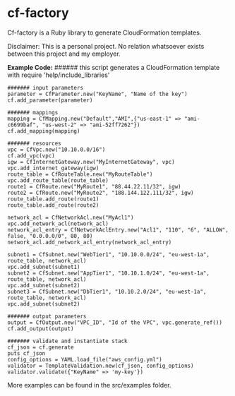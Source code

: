 cf-factory
==========

Cf-factory is a Ruby library to generate CloudFormation templates.

Disclaimer: This is a personal project. No relation whatsoever exists between this project and my employer.

**Example Code:**
    ###### this script generates a CloudFormation template with 
    require 'help/include_libraries'

    ####### input parameters
    parameter = CfParameter.new("KeyName", "Name of the key")
    cf.add_parameter(parameter)
    
    ####### mappings
    mapping = CfMapping.new("Default","AMI",{"us-east-1" => "ami-c6699baf", "us-west-2" => "ami-52ff7262"})
    cf.add_mapping(mapping)
    
    ####### resources
    vpc = CfVpc.new("10.10.0.0/16")
    cf.add_vpc(vpc)
    igw = CfInternetGateway.new("MyInternetGateway", vpc)
    vpc.add_internet_gateway(igw)
    route_table = CfRouteTable.new("MyRouteTable")
    vpc.add_route_table(route_table)
    route1 = CfRoute.new("MyRoute1", "88.44.22.11/32", igw)
    route2 = CfRoute.new("MyRoute2", "188.144.122.111/32", igw)
    route_table.add_route(route1)
    route_table.add_route(route2)
    
    network_acl = CfNetworkAcl.new("MyAcl1")
    vpc.add_network_acl(network_acl)
    network_acl_entry = CfNetworkAclEntry.new("Acl1", "110", "6", "ALLOW",  false, "0.0.0.0/0", 80, 80)
    network_acl.add_network_acl_entry(network_acl_entry)
    
    subnet1 = CfSubnet.new("WebTier1", "10.10.0.0/24", "eu-west-1a", route_table, network_acl)
    vpc.add_subnet(subnet1)
    subnet2 = CfSubnet.new("AppTier1", "10.10.1.0/24", "eu-west-1a", route_table, network_acl)
    vpc.add_subnet(subnet2)
    subnet3 = CfSubnet.new("DbTier1", "10.10.2.0/24", "eu-west-1a", route_table, network_acl)
    vpc.add_subnet(subnet2)
    
    ####### output parameters
    output = CfOutput.new("VPC_ID", "Id of the VPC", vpc.generate_ref())
    cf.add_output(output)
    
    ####### validate and instantiate stack
    cf_json = cf.generate 
    puts cf_json
    config_options = YAML.load_file("aws_config.yml")
    validator = TemplateValidation.new(cf_json, config_options)
    validator.validate({"KeyName" => 'my-key'})

More examples can be found in the src/examples folder.
